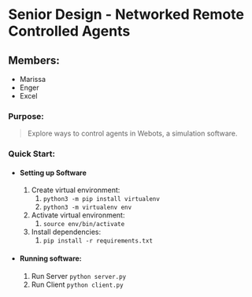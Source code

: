 # Senior Design - Networked Remote Controlled Agents

## Members:
* Marissa
* Enger
* Excel

### Purpose:
> Explore ways to control agents in Webots, a simulation software.

### Quick Start:
* #### Setting up Software
    1. Create virtual environment:
        1. `python3 -m pip install virtualenv`
        1. `python3 -m virtualenv env`
    1. Activate virtual environment:
        1. `source env/bin/activate`
    1. Install dependencies:
        1. `pip install -r requirements.txt`
* #### Running software:
    1. Run Server `python server.py`
    1. Run Client `python client.py`

